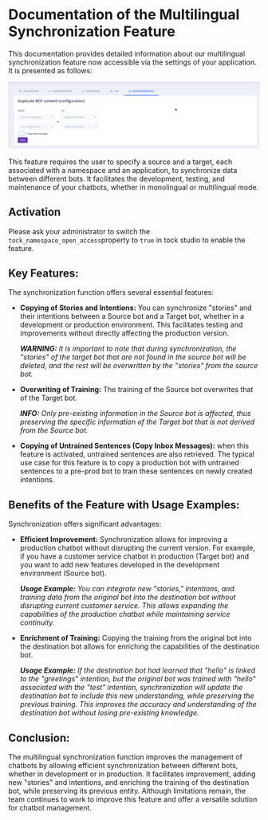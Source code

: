 # Documentation of the Multilingual Synchronization Feature

This documentation provides detailed information about our multilingual synchronization feature now accessible via the settings of your application. It is presented as follows:

![Synchronization](img/synchronization.png)

This feature requires the user to specify a source and a target, each associated with a namespace and an application, to synchronize data between different bots. It facilitates the development, testing, and maintenance of your chatbots, whether in monolingual or multilingual mode.

## Activation

Please ask your administrator to switch the `tock_namespace_open_access`property to `true` in tock studio to enable the feature.

## Key Features:

The synchronization function offers several essential features:

- **Copying of Stories and Intentions:** You can synchronize "stories" and their intentions between a Source bot and a Target bot, whether in a development or production environment. This facilitates testing and improvements without directly affecting the production version.

  _**WARNING:** It is important to note that during synchronization, the "stories" of the target bot that are not found in the source bot will be deleted, and the rest will be overwritten by the "stories" from the source bot._

- **Overwriting of Training:** The training of the Source bot overwrites that of the Target bot.

  _**INFO:** Only pre-existing information in the Source bot is affected, thus preserving the specific information of the Target bot that is not derived from the Source bot._

- **Copying of Untrained Sentences (Copy Inbox Messages):** when this feature is activated, untrained sentences are also retrieved. The typical use case for this feature is to copy a production bot with untrained sentences to a pre-prod bot to train these sentences on newly created intentions.

## Benefits of the Feature with Usage Examples:

Synchronization offers significant advantages:

- **Efficient Improvement:** Synchronization allows for improving a production chatbot without disrupting the current version. For example, if you have a customer service chatbot in production (Target bot) and you want to add new features developed in the development environment (Source bot).

  _**Usage Example:** You can integrate new "stories," intentions, and training data from the original bot into the destination bot without disrupting current customer service. This allows expanding the capabilities of the production chatbot while maintaining service continuity._

- **Enrichment of Training:** Copying the training from the original bot into the destination bot allows for enriching the capabilities of the destination bot.

  _**Usage Example:** If the destination bot had learned that "hello" is linked to the "greetings" intention, but the original bot was trained with "hello" associated with the "test" intention, synchronization will update the destination bot to include this new understanding, while preserving the previous training. This improves the accuracy and understanding of the destination bot without losing pre-existing knowledge._

## Conclusion:

The multilingual synchronization function improves the management of chatbots by allowing efficient synchronization between different bots, whether in development or in production. It facilitates improvement, adding new "stories" and intentions, and enriching the training of the destination bot, while preserving its previous entity. Although limitations remain, the team continues to work to improve this feature and offer a versatile solution for chatbot management.
